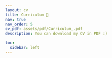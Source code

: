 ```yaml
---
layout: cv
title: Curriculum 📄
nav: true
nav_order: 5
cv_pdf: assets/pdf/Curriculum_.pdf
description: You can download my CV in PDF :)

toc:
  sidebar: left
---
```

